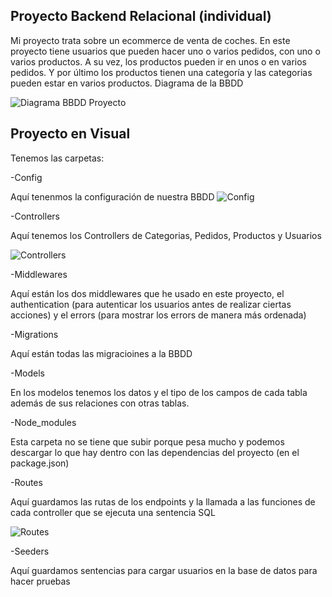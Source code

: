 ## Proyecto Backend Relacional (individual)
Mi proyecto trata sobre un ecommerce de venta de coches. En este proyecto tiene usuarios que pueden hacer uno o varios pedidos, con uno o varios productos. A su vez, los productos pueden ir en unos o en varios pedidos. Y por último los productos tienen una categoría y las categorias pueden estar en varios productos.
Diagrama de la BBDD

![Diagrama BBDD Proyecto](https://github.com/user-attachments/assets/f14b7904-9a90-4a03-939e-12507105e9c7)

## Proyecto en Visual
Tenemos las carpetas: 

  -Config
  
  Aquí tenenmos la configuración de nuestra BBDD
  ![Config](https://github.com/user-attachments/assets/ac421866-04f6-440e-afb8-73607aa3333b)

  -Controllers

  Aquí tenemos los Controllers de Categorias, Pedidos, Productos y Usuarios

  ![Controllers](https://github.com/user-attachments/assets/cf5ddc3e-7003-4b9f-b00f-caeab8ca2ca4)

  -Middlewares

  Aquí están los dos middlewares que he usado en este proyecto, el authentication (para autenticar los usuarios antes de realizar ciertas acciones) y el errors (para mostrar los errors de manera más ordenada)

  
  -Migrations

  Aquí están todas las migracioines a la BBDD
  
  -Models

  En los modelos tenemos los datos y el tipo de los campos de cada tabla además de sus relaciones con otras tablas.
  
  -Node_modules

  Esta carpeta no se tiene que subir porque pesa mucho y podemos descargar lo que hay dentro con las dependencias del proyecto (en el package.json)
  
  -Routes

  Aquí guardamos las rutas de los endpoints y la llamada a las funciones de cada controller que se ejecuta una sentencia SQL

  ![Routes](https://github.com/user-attachments/assets/a3d45af8-799f-400e-bf11-6382dcf1dd96)

  -Seeders

  Aquí guardamos sentencias para cargar usuarios en la base de datos para hacer pruebas
